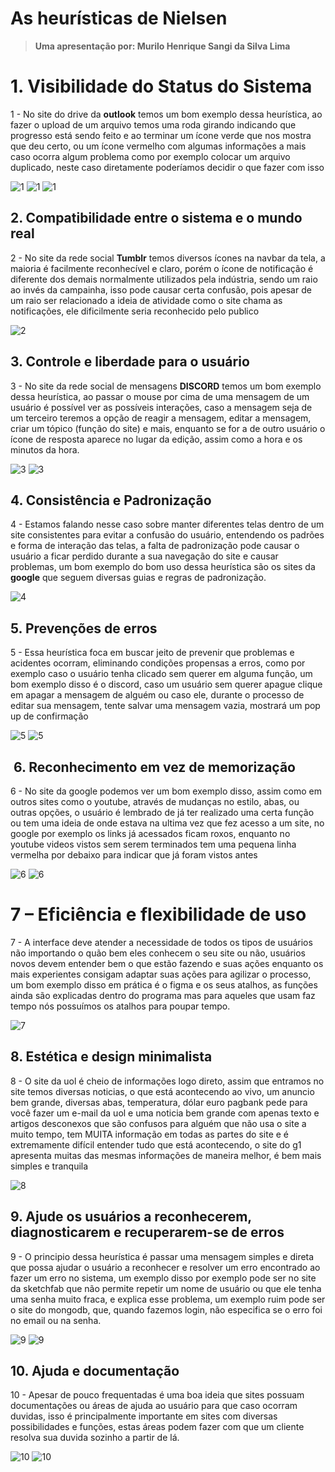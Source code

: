 # As heurísticas de Nielsen

> **Uma apresentação por: Murilo Henrique Sangi da Silva Lima​**


# 1. Visibilidade do Status do Sistema

1 - No site do drive da **outlook** temos um bom exemplo dessa heurística, ao fazer o upload de um arquivo temos uma roda girando indicando que progresso está sendo feito e ao terminar um ícone verde que nos mostra que deu certo, ou um ícone vermelho com algumas informações a mais caso ocorra algum problema como por exemplo colocar um arquivo duplicado, neste caso diretamente poderíamos decidir o que fazer com isso​
 
![1](./heuristicas%20imagens/1/1%2C1.png)
![1](./heuristicas%20imagens/1/1%2C2.png)
![1](./heuristicas%20imagens/1/1%2C3.png)

## 2. Compatibilidade entre o sistema e o mundo real

2 -   No site da rede social **Tumblr** temos diversos ícones na navbar da tela, a maioria é facilmente reconhecível e claro, porém o ícone de notificação é diferente dos demais normalmente utilizados pela indústria, sendo um raio ao invés da campainha, isso pode causar certa confusão, pois apesar de um raio ser relacionado a ideia de atividade como o site chama as notificações, ele dificilmente seria reconhecido pelo publico​

![2](./heuristicas%20imagens/2.png)

## 3. Controle e liberdade para o usuário
3 - No site da rede social de mensagens **DISCORD** temos um bom exemplo dessa heurística, ao passar o mouse por cima de uma mensagem de um usuário é possível ver as possíveis interações, caso a mensagem seja de um terceiro teremos a opção de reagir a mensagem, editar a mensagem, criar um tópico (função do site) e mais, enquanto se for a de outro usuário o ícone de resposta aparece no lugar da edição, assim como a hora e os minutos da hora.

![3](./heuristicas%20imagens/3/3%2C1.png)
![3](./heuristicas%20imagens/3/3%2C2.png)

## 4. Consistência e Padronização
4  -   Estamos falando nesse caso sobre manter diferentes telas dentro de um site consistentes para evitar a confusão do usuário, entendendo os padrões e forma de interação das telas, a falta de padronização pode causar o usuário a ficar perdido durante a sua navegação do site e causar problemas, um bom exemplo do bom uso dessa heurística são os sites da **google** que seguem diversas guias e regras de padronização. ​

![4](./heuristicas%20imagens/4.png)

## 5. Prevenções de erros

5  -   Essa heurística foca em buscar jeito de prevenir que problemas e acidentes ocorram, eliminando condições propensas a erros, como por exemplo caso o usuário tenha clicado sem querer em alguma função, um bom exemplo disso é o discord, caso um usuário sem querer apague clique em apagar a mensagem de alguém ou caso ele, durante o processo de editar sua mensagem, tente salvar uma mensagem vazia, mostrará um pop up de confirmação​

![5](./heuristicas%20imagens/5/5%2C1.png)
![5](./heuristicas%20imagens/5/5%2C2.png)

## ​  6. Reconhecimento em vez de memorização

6 -   No site da google podemos ver um bom exemplo disso, assim como em outros sites como o youtube, através de mudanças no estilo, abas, ou outras opções, o usuário é lembrado de já ter realizado uma certa função ou tem uma ideia de onde estava na ultima vez que fez acesso a um site, no google por exemplo os links já acessados ficam roxos, enquanto no youtube videos vistos sem serem terminados tem uma pequena linha vermelha por debaixo para indicar que já foram vistos antes​

![6](./heuristicas%20imagens/6/6%2C1.png)
![6](./heuristicas%20imagens/6/6%2C2.png)

# 7 – Eficiência e flexibilidade de uso


7 - A interface deve atender a necessidade de todos os tipos de usuários não importando o quão bem eles conhecem o seu site ou não, usuários novos devem entender bem o que estão fazendo e suas ações enquanto os mais experientes consigam adaptar suas ações para agilizar o processo, um bom exemplo disso em prática é o figma e os seus atalhos, as funções ainda são explicadas dentro do programa mas para aqueles que usam faz tempo nós possuímos os atalhos para poupar tempo.

![7](./heuristicas%20imagens/7.png)​

## 8. Estética e design minimalista

8 - O site da uol é cheio de informações logo direto, assim que entramos no site temos diversas noticias, o que está acontecendo ao vivo, um anuncio bem grande, diversas abas, temperatura, dólar euro pagbank pede para você fazer um e-mail da uol e uma noticia bem grande com apenas texto e artigos desconexos que são confusos para alguém que não usa o site a muito tempo, tem MUITA informação em todas as partes do site e é extremamente difícil entender tudo que está acontecendo, o site do g1 apresenta muitas das mesmas informações de maneira melhor, é bem mais simples e tranquila

![8](./heuristicas%20imagens/8.png)

## 9. Ajude os usuários a reconhecerem, diagnosticarem e recuperarem-se de erros

9 -   O principio dessa heurística é passar uma mensagem simples e direta que possa ajudar o usuário a reconhecer e resolver um erro encontrado ao fazer um erro no sistema, um exemplo disso por exemplo pode ser no site da sketchfab que não permite repetir um nome de usuário ou que ele tenha uma senha muito fraca, e explica esse problema, um exemplo ruim pode ser o site do mongodb, que, quando fazemos login, não especifica se o erro foi no email ou na senha.​

![9](./heuristicas%20imagens/9/9%2C1.png)
![9](./heuristicas%20imagens/9/9%2C2.png)

## 10. Ajuda e documentação


10 -   Apesar de pouco frequentadas é uma boa ideia que sites possuam documentações ou áreas de ajuda ao usuário para que caso ocorram duvidas, isso é principalmente importante em sites com diversas possibilidades e funções, estas áreas podem fazer com que um cliente resolva sua duvida sozinho a partir de lá.​

![10](./heuristicas%20imagens/10/10%2C1.png)
![10](./heuristicas%20imagens/10/10%2C2.png)